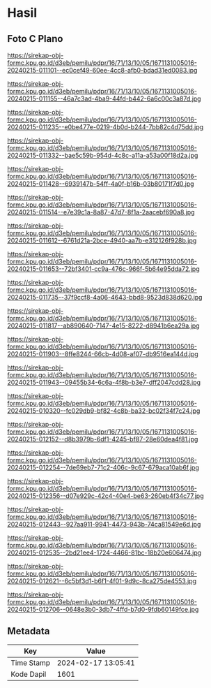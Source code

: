 # Hasil

## Foto C Plano

https://sirekap-obj-formc.kpu.go.id/d3eb/pemilu/pdpr/16/71/13/10/05/1671131005016-20240215-011101--ec0cef49-60ee-4cc8-afb0-bdad31ed0083.jpg

https://sirekap-obj-formc.kpu.go.id/d3eb/pemilu/pdpr/16/71/13/10/05/1671131005016-20240215-011155--46a7c3ad-4ba9-44fd-b442-6a6c00c3a87d.jpg

https://sirekap-obj-formc.kpu.go.id/d3eb/pemilu/pdpr/16/71/13/10/05/1671131005016-20240215-011235--e0be477e-0219-4b0d-b244-7bb82c4d75dd.jpg

https://sirekap-obj-formc.kpu.go.id/d3eb/pemilu/pdpr/16/71/13/10/05/1671131005016-20240215-011332--bae5c59b-954d-4c8c-a11a-a53a00f18d2a.jpg

https://sirekap-obj-formc.kpu.go.id/d3eb/pemilu/pdpr/16/71/13/10/05/1671131005016-20240215-011428--6939147b-54ff-4a0f-b16b-03b80171f7d0.jpg

https://sirekap-obj-formc.kpu.go.id/d3eb/pemilu/pdpr/16/71/13/10/05/1671131005016-20240215-011514--e7e39c1a-8a87-47d7-8f1a-2aacebf690a8.jpg

https://sirekap-obj-formc.kpu.go.id/d3eb/pemilu/pdpr/16/71/13/10/05/1671131005016-20240215-011612--6761d21a-2bce-4940-aa7b-e312126f928b.jpg

https://sirekap-obj-formc.kpu.go.id/d3eb/pemilu/pdpr/16/71/13/10/05/1671131005016-20240215-011653--72bf3401-cc9a-476c-966f-5b64e95dda72.jpg

https://sirekap-obj-formc.kpu.go.id/d3eb/pemilu/pdpr/16/71/13/10/05/1671131005016-20240215-011735--37f9ccf8-4a06-4643-bbd8-9523d838d620.jpg

https://sirekap-obj-formc.kpu.go.id/d3eb/pemilu/pdpr/16/71/13/10/05/1671131005016-20240215-011817--ab890640-7147-4e15-8222-d8941b6ea29a.jpg

https://sirekap-obj-formc.kpu.go.id/d3eb/pemilu/pdpr/16/71/13/10/05/1671131005016-20240215-011903--8ffe8244-66cb-4d08-af07-db9516ea144d.jpg

https://sirekap-obj-formc.kpu.go.id/d3eb/pemilu/pdpr/16/71/13/10/05/1671131005016-20240215-011943--09455b34-6c6a-4f8b-b3e7-dff2047cdd28.jpg

https://sirekap-obj-formc.kpu.go.id/d3eb/pemilu/pdpr/16/71/13/10/05/1671131005016-20240215-010320--fc029db9-bf82-4c8b-ba32-bc02f34f7c24.jpg

https://sirekap-obj-formc.kpu.go.id/d3eb/pemilu/pdpr/16/71/13/10/05/1671131005016-20240215-012152--d8b3979b-6df1-4245-bf87-28e60dea4f81.jpg

https://sirekap-obj-formc.kpu.go.id/d3eb/pemilu/pdpr/16/71/13/10/05/1671131005016-20240215-012254--7de69eb7-71c2-406c-9c67-679aca10ab6f.jpg

https://sirekap-obj-formc.kpu.go.id/d3eb/pemilu/pdpr/16/71/13/10/05/1671131005016-20240215-012356--d07e929c-42c4-40e4-be63-260eb4f34c77.jpg

https://sirekap-obj-formc.kpu.go.id/d3eb/pemilu/pdpr/16/71/13/10/05/1671131005016-20240215-012443--927aa911-9941-4473-943b-74ca81549e6d.jpg

https://sirekap-obj-formc.kpu.go.id/d3eb/pemilu/pdpr/16/71/13/10/05/1671131005016-20240215-012535--2bd21ee4-1724-4466-81bc-18b20e606474.jpg

https://sirekap-obj-formc.kpu.go.id/d3eb/pemilu/pdpr/16/71/13/10/05/1671131005016-20240215-012621--6c5bf3d1-b6f1-4f01-9d9c-8ca275de4553.jpg

https://sirekap-obj-formc.kpu.go.id/d3eb/pemilu/pdpr/16/71/13/10/05/1671131005016-20240215-012706--0648e3b0-3db7-4ffd-b7d0-9fdb60149fce.jpg


## Metadata

| Key        | Value               |
| ---------- | ------------------- |
| Time Stamp | 2024-02-17 13:05:41 |
| Kode Dapil | 1601                |




